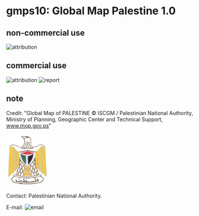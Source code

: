 # gmps10: Global Map Palestine 1.0
## non-commercial use
![attribution](https://globalmaps.github.io/globalmaps/attribution.png)
## commercial use
![attribution](https://globalmaps.github.io/globalmaps/attribution.png) ![report](https://globalmaps.github.io/globalmaps/report.png)

## note
Credit: "Global Map of PALESTINE © ISCGM / Palestinian National Authority, Ministry of Planning, Geographic Center and Technical Support, www.mop.gov.ps"

![logo](pse_logo.png)

Contact: Palestinian National Authority.

E-mail: ![email](https://www.iscgm.org/gmd/images/email/palestine.png)

